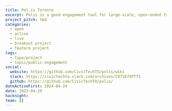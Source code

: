 ```yaml
---
title: Pol.is Toronto
excerpt: Polis is a good engagement tool for large-scale, open-ended feedback gathering.
project_pitch: tbd
categories:
  - open
  - active
  - live
  - breakout project
  - feature project
tags:
  - type/project
  - topic/public-engagement
social:
  website: https://github.com/CivicTechTO/polis/wiki
  slack: https://civictechto.slack.com/archives/C07167VPT7S
  github: https://github.com/CivicTechTO/polis/
dateActiveFirst: 2024-04-24
date: 2025-04-29
hacknight: 
team: []
---
```


